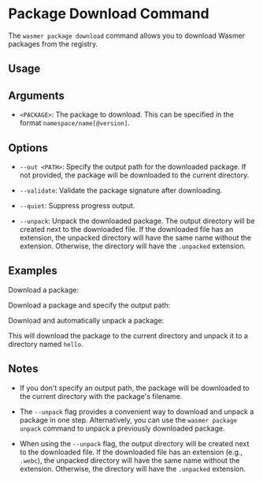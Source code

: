 # Package Download Command

The `wasmer package download` command allows you to download Wasmer packages from the registry.

## Usage



## Arguments

* `<PACKAGE>`: The package to download. This can be specified in the format `namespace/name[@version]`.

## Options

* `--out <PATH>`: Specify the output path for the downloaded package. If not provided, the package will be downloaded to the current directory.

* `--validate`: Validate the package signature after downloading.

* `--quiet`: Suppress progress output.

* `--unpack`: Unpack the downloaded package. The output directory will be created next to the downloaded file. If the downloaded file has an extension, the unpacked directory will have the same name without the extension. Otherwise, the directory will have the `.unpacked` extension.

## Examples

Download a package:



Download a package and specify the output path:



Download and automatically unpack a package:



This will download the package to the current directory and unpack it to a directory named `hello`.

## Notes

* If you don't specify an output path, the package will be downloaded to the current directory with the package's filename.

* The `--unpack` flag provides a convenient way to download and unpack a package in one step. Alternatively, you can use the `wasmer package unpack` command to unpack a previously downloaded package.

* When using the `--unpack` flag, the output directory will be created next to the downloaded file. If the downloaded file has an extension (e.g., `.webc`), the unpacked directory will have the same name without the extension. Otherwise, the directory will have the `.unpacked` extension.